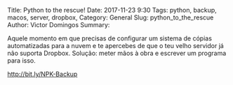 Title: Python to the rescue!
Date: 2017-11-23 9:30
Tags: python, backup, macos, server, dropbox, 
Category: General
Slug: python_to_the_rescue
Author: Victor Domingos
Summary:

Aquele momento em que precisas de configurar um sistema de cópias automatizadas para a nuvem e te apercebes de que o teu velho servidor já não suporta Dropbox.
Solução: meter mãos à obra e escrever um programa para isso.

http://bit.ly/NPK-Backup
